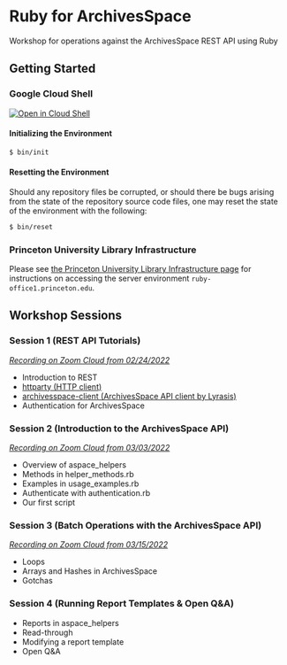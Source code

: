 # Ruby for ArchivesSpace
Workshop for operations against the ArchivesSpace REST API using Ruby

## Getting Started

### Google Cloud Shell
[![Open in Cloud Shell](https://gstatic.com/cloudssh/images/open-btn.svg)](https://shell.cloud.google.com/cloudshell/editor?cloudshell_git_repo=https://github.com/pulibrary/ruby-for-archivesspace.git)

#### Initializing the Environment
```bash
$ bin/init
```

#### Resetting the Environment
Should any repository files be corrupted, or should there be bugs arising from the state of the repository source code files, one may reset the state of the environment with the following:

```bash
$ bin/reset
```

### Princeton University Library Infrastructure

Please see [the Princeton University Library Infrastructure page](./PULIBRARY_INFRA.md) for instructions on accessing the server environment `ruby-office1.princeton.edu`.

## Workshop Sessions

### Session 1 (REST API Tutorials)
[_Recording on Zoom Cloud from 02/24/2022_](https://princeton.zoom.us/rec/share/Ltrg9-gEqVjEpcN9UIhV6oS7ZJHq3AySuSaFzyuY7_CnqIGx9gFonGTKjIPSwzr5.-BI7QH9u1iKMcGVZ)

- Introduction to REST
- [httparty (HTTP client)](https://github.com/jnunemaker/httparty)
- [archivesspace-client (ArchivesSpace API client by Lyrasis)](https://github.com/lyrasis/archivesspace-client)
- Authentication for ArchivesSpace

### Session 2 (Introduction to the ArchivesSpace API)
[_Recording on Zoom Cloud from 03/03/2022_](https://princeton.zoom.us/rec/share/iT0sM8nVSxQbxSZvA__beSMkvnhxD49UlbAXBI-H3lcMgUiLk0txf5u2OPRPv7s.3JlSOeEKXtJegzVq)

- Overview of aspace_helpers
- Methods in helper_methods.rb
- Examples in usage_examples.rb
- Authenticate with authentication.rb
- Our first script

### Session 3 (Batch Operations with the ArchivesSpace API)
[_Recording on Zoom Cloud from 03/15/2022_](https://princeton.zoom.us/rec/share/IHSAxvalYoDTsVlGP8mlIM64nhHyvhqfhY6dDURv29gQfrpv3yjSLFkXIWWdiLo5.8m17qwWXlKwiUOXb)

- Loops
- Arrays and Hashes in ArchivesSpace
- Gotchas

### Session 4 (Running Report Templates & Open Q&A)

- Reports in aspace_helpers
- Read-through
- Modifying a report template
- Open Q&A
